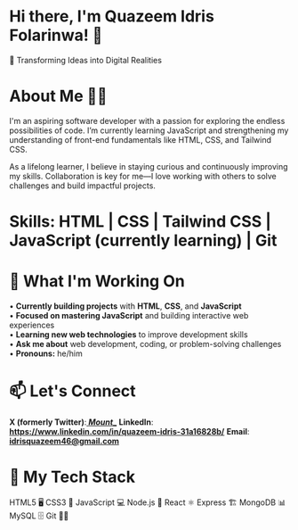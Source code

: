 # Hi there, I'm Quazeem Idris Folarinwa! 👋
🌟 Transforming Ideas into Digital Realities

# About Me 👨‍💻
I'm an aspiring software developer with a passion for exploring the endless possibilities of code. I’m currently learning JavaScript and strengthening my understanding of front-end fundamentals like HTML, CSS, and Tailwind CSS.

As a lifelong learner, I believe in staying curious and continuously improving my skills. Collaboration is key for me—I love working with others to solve challenges and build impactful projects.

# Skills: HTML | CSS | Tailwind CSS | JavaScript (currently learning) | Git

# 🌱 What I'm Working On
  •  **Currently building projects** with **HTML**, **CSS**, and **JavaScript**  
  •  **Focused on mastering JavaScript** and building interactive web experiences  
  •  **Learning new web technologies** to improve development skills  
  •  **Ask me about** web development, coding, or problem-solving challenges  
  •  **Pronouns:** he/him  

# 📫 Let's Connect
**X (formerly Twitter)**:**[ _Mount__](https://x.com/_Mount__)**
**LinkedIn**: **https://www.linkedin.com/in/quazeem-idris-31a16828b/**
**Email**: **idrisquazeem46@gmail.com**

# 🚀 My Tech Stack
HTML5 🖥️
CSS3 🎨
JavaScript 💻
Node.js 🌱
React ⚛️
Express 🏗️
MongoDB 📊
MySQL 🗄️
Git 🧑‍💻
